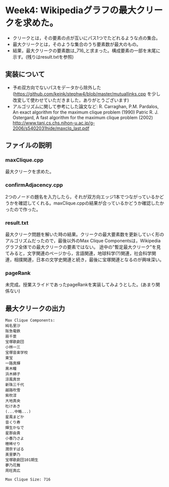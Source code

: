 # Week4: Wikipediaグラフの最大クリークを求めた。

* クリークとは，その要素の点が互いにパス1つでたどれるような点の集合。
* 最大クリークとは，そのような集合のうち要素数が最大のもの。
* 結果，最大クリークの要素数は_716_と求まった。構成要素の一部を末尾に示す。(残りはresult.txtを参照)

## 実装について

* 予め双方向でないパスをデータから除外した(<https://github.com/keink/stephw4/blob/master/mutuallinks.cpp> を少し改変して使わせていただきました，ありがとうございます)
* アルゴリズムに関して参考にした論文など:
R. Carraghan, P.M. Pardalos, An exact algorithm for the maximum clique problem (1990)
Patric R. J. Ostergard, A fast algorithm for the maximum clique problem (2002)
<http://www.tani.cs.chs.nihon-u.ac.jp/g-2006/s5402031hide/maxclq_last.pdf>

## ファイルの説明

### maxClique.cpp
最大クリークを求めた。

### confirmAdjacency.cpp
2つのノードの題名を入力したら，それが双方向エッジ1本でつながっているかどうかを確認してくれる。maxClique.cppの結果が合っているかどうか確認したかったので作った。

### result.txt
最大クリーク問題を解いた時の結果。クリークの最大要素数を更新していく形のアルゴリズムだったので，最後以外のMax Clique Componentsは，Wikipediaグラフ全体での最大クリークの要素ではない。
途中の"暫定最大クリーク"を見てみると，文字関連のページから，言語関連，地球科学(?)関連，社会科学関連，相撲関連，日本の文学史関連と続き，最後に宝塚関連となるのが興味深い。

### pageRank
未完成。授業スライドであったpageRankを実装してみようとした。(あまり関係ない)

## 最大クリークの出力
    Max Clique Components:
    純名里沙
    阪急電鉄
    扇千景
    宝塚歌劇団
    小林一三
    宝塚音楽学校
    東宝
    一路真輝
    黒木瞳
    浜木綿子
    涼風真世
    新珠三千代
    越路吹雪
    紫吹淳
    大地真央
    杜けあき
    (...中略...)
    星風まどか
    音くり寿
    輝生かなで
    星那由貴
    小春乃さよ
    穂稀せり
    潤奈すばる
    美里夢乃
    宝塚歌劇団101期生
    夢乃花舞
    周旺真広

    Max Clique Size: 716
